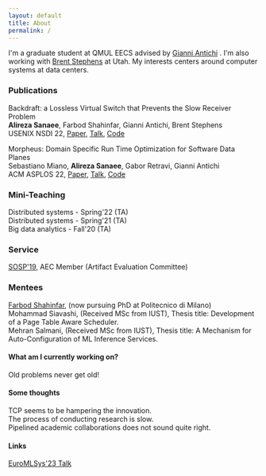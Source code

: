 ```yaml
---
layout: default
title: About
permalink: /
---
```


I'm a graduate student at QMUL EECS advised by [Gianni Antichi](https://gianniantichi.github.io/)
. I'm also working with [Brent Stephens](https://www.cs.utah.edu/~brent/)
 at Utah. My interests centers around computer systems at data centers.

### Publications
Backdraft: a Lossless Virtual Switch that Prevents the Slow Receiver Problem  
**Alireza Sanaee**, Farbod Shahinfar, Gianni Antichi, Brent Stephens  
USENIX NSDI 22, [Paper](https://www.usenix.org/system/files/nsdi22-paper-sanaee.pdf), [Talk](https://youtu.be/ovUH3Yjl37o), [Code](https://youtu.be/ovUH3Yjl37o)  

Morpheus: Domain Specific Run Time Optimization for Software Data Planes  
Sebastiano Miano, **Alireza Sanaee**, Gabor Retravi, Gianni Antichi  
ACM ASPLOS 22, [Paper](https://dl.acm.org/doi/10.1145/3503222.3507769), [Talk](https://youtu.be/PDUVUv39CUQ), [Code](https://github.com/Morpheus-compiler/Morpheus)  

### Mini-Teaching
Distributed systems - Spring'22 (TA)  
Distributed systems - Spring'21 (TA)  
Big data analytics - Fall'20 (TA)

### Service
[SOSP'19](https://sysartifacts.github.io), AEC Member (Artifact Evaluation Committee)

### Mentees
[Farbod Shahinfar](https://fshahinfar1.github.io/), (now pursuing PhD at Politecnico di Milano)  
Mohammad Siavashi, (Received MSc from IUST), Thesis title: Development of a Page Table Aware Scheduler.  
Mehran Salmani, (Received MSc from IUST), Thesis title: A Mechanism for Auto-Configuration of ML Inference Services.  

#### What am I currently working on?
Old problems never get old!  

#### Some thoughts
TCP seems to be hampering the innovation.  
The process of conducting research is slow.  
Pipelined academic collaborations does not sound quite right.

#### Links
[EuroMLSys'23 Talk](https://youtu.be/1SHekZ957Qw)
